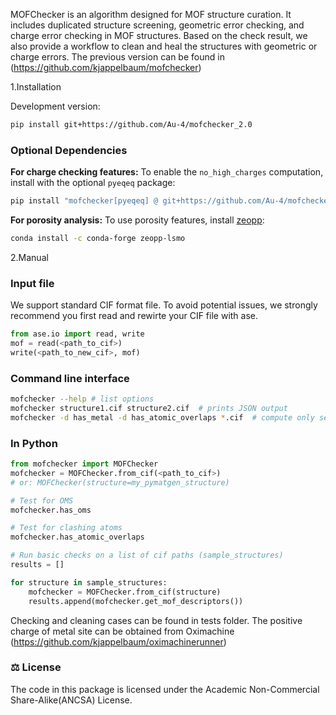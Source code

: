 MOFChecker is an algorithm designed for MOF structure curation. It includes duplicated structure screening, geometric error checking, and charge error checking in MOF structures. Based on the check result, we also provide a workflow to clean and heal the structures with geometric or charge errors. The previous version can be found in (https://github.com/kjappelbaum/mofchecker)

1.Installation

Development version:

```bash
pip install git+https://github.com/Au-4/mofchecker_2.0
```

### Optional Dependencies

**For charge checking features:**
To enable the `no_high_charges` computation, install with the optional `pyeqeq` package:

```bash
pip install "mofchecker[pyeqeq] @ git+https://github.com/Au-4/mofchecker_2.0.git"
```

**For porosity analysis:**
To use porosity features, install [zeopp](https://anaconda.org/conda-forge/zeopp-lsmo):

```bash
conda install -c conda-forge zeopp-lsmo
```

2.Manual
### Input file
We support standard CIF format file. To avoid potential issues, we strongly recommend you first read and rewirte your CIF file with ase.
```python
from ase.io import read, write
mof = read(<path_to_cif>)
write(<path_to_new_cif>, mof)
```

### Command line interface

```bash
mofchecker --help # list options
mofchecker structure1.cif structure2.cif  # prints JSON output
mofchecker -d has_metal -d has_atomic_overlaps *.cif  # compute only selected descriptors
```

### In Python

```python
from mofchecker import MOFChecker
mofchecker = MOFChecker.from_cif(<path_to_cif>)
# or: MOFChecker(structure=my_pymatgen_structure)

# Test for OMS
mofchecker.has_oms

# Test for clashing atoms
mofchecker.has_atomic_overlaps

# Run basic checks on a list of cif paths (sample_structures)
results = []

for structure in sample_structures:
    mofchecker = MOFChecker.from_cif(structure)
    results.append(mofchecker.get_mof_descriptors())
```
Checking and cleaning cases can be found in tests folder.
The positive charge of metal site can be obtained from Oximachine (https://github.com/kjappelbaum/oximachinerunner)


### ⚖️ License

The code in this package is licensed under the Academic Non-Commercial Share-Alike(ANCSA) License.


